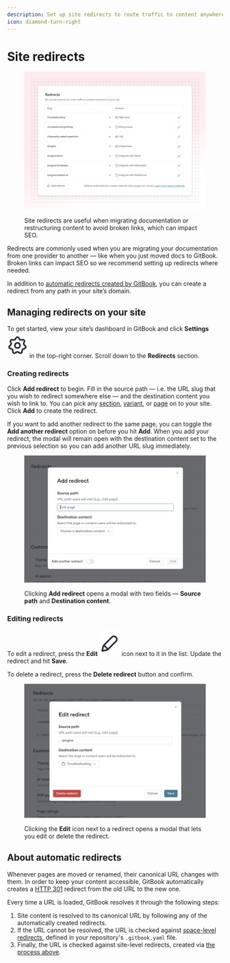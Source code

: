 ```yaml
---
description: Set up site redirects to route traffic to content anywhere on your site
icon: diamond-turn-right
---
```


# Site redirects

<figure><img src="../.gitbook/assets/Redirects.png" alt=""><figcaption><p>Site redirects are useful when migrating documentation or restructuring content to avoid broken links, which can impact SEO.</p></figcaption></figure>

Redirects are commonly used when you are migrating your documentation from one provider to another — like when you just moved docs to GitBook. Broken links can impact SEO so we recommend setting up redirects where needed.

In addition to [automatic redirects created by GitBook](site-redirects.md#about-automatic-redirects), you can create a redirect from any path in your site’s domain.

## Managing redirects on your site

To get started, view your site’s dashboard in GitBook and click **Settings** <picture><source srcset="../.gitbook/assets/settings-dark.png" media="(prefers-color-scheme: dark)"><img src="../.gitbook/assets/settings-light.png" alt="" data-size="line"></picture> in the top-right corner. Scroll down to the **Redirects** section.

### Creating redirects

Click **Add redirect** to begin. Fill in the source path — i.e. the URL slug that you wish to redirect somewhere else — and the destination content you wish to link to. You can pick any [section](site-structure-and-navigation/site-sections.md), [variant](site-structure-and-navigation/publish-multiple-spaces-on-one-site.md), or [page](editor/content-structure/content-in-a-space.md) on to your site. Click **Add** to create the redirect.

If you want to add another redirect to the same page, you can toggle the **Add another redirect** option on before you hit **Add**. When you add your redirect, the modal will remain open with the destination content set to the previous selection so you can add another URL slug immediately.

<figure><img src="../.gitbook/assets/Screenshot 2024-11-26 at 19.58.22.png" alt=""><figcaption><p>Clicking <strong>Add redirect</strong> opens a modal with two fields — <strong>Source path</strong> and <strong>Destination content</strong>.</p></figcaption></figure>

### Editing redirects

To edit a redirect, press the **Edit** <picture><source srcset="../.gitbook/assets/edit-dark.png" media="(prefers-color-scheme: dark)"><img src="../.gitbook/assets/edit-light.png" alt="" data-size="line"></picture> icon next to it in the list. Update the redirect and hit **Save**.

To delete a redirect, press the **Delete redirect** button and confirm.

<figure><img src="../.gitbook/assets/Screenshot 2024-11-26 at 20.20.04.png" alt=""><figcaption><p>Clicking the <strong>Edit</strong> icon next to a redirect opens a modal that lets you edit or delete the redirect.</p></figcaption></figure>

## About automatic redirects

Whenever pages are moved or renamed, their canonical URL changes with them. In order to keep your content accessible, GitBook automatically creates a [HTTP 301](https://developer.mozilla.org/en-US/docs/Web/HTTP/Status/301) redirect from the old URL to the new one.

Every time a URL is loaded, GitBook resolves it through the following steps:

1. Site content is resolved to its canonical URL by following any of the automatically created redirects.
2. If the URL cannot be resolved, the URL is checked against [space-level redirects](../integrations/git-sync/content-configuration.md#redirects), defined in your repository's `.gitbook.yaml` file.
3. Finally, the URL is checked against site-level redirects, created via [the process above](site-redirects.md#creating-redirects).
